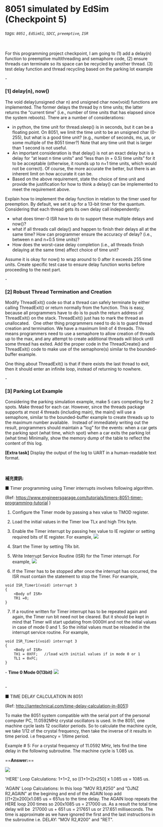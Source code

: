 # 8051 simulated by EdSim (Checkpoint 5)
###### tags: `8051` , `EdSim51`, `SDCC`, `preemptive`, `ISR`
\
For this programming project checkpoint, I am going to 
(1) add a delay(n) function to preemptive multithreading and semaphore code, 
(2) ensure threads can terminate so its space can be recycled by another thread. 
(3) test delay function and thread recycling based on  the parking lot example

\-
### [1] delay(n), now()
The void delay(unsigned char n) and unsigned char now(void) functions are implemented. The former delays the thread by n time units; the latter returns the “current time” (i.e., number of time units that has elapsed since the system reboots).  There are a number of considerations:
* in python, the time unit for thread.sleep() is in seconds, but it can be a floating point.  On 8051, we limit the time unit to be an unsigned char (0-255), but what is a good time unit? (e.g., number of seconds, ms, µs, or some multiple of the 8051 timer?)   Note that any time unit that is larger than 1 second is not useful.
* An important consideration is that delay() is not an exact delay but is a delay for “at least n time units” and “less than (n + 0.5) time units” for it to be acceptable (otherwise, it rounds up to n+1 time units, which would not be correct).  Of course, the more accurate the better, but there is an inherent limit on how accurate it can be.
* Based on the above requirement, state the choice of time unit and provide the justification for how to think a delay() can be implemented to meet the requirement above.

Explain how to implement the delay function in relation to the timer used for preemption.  By default, we set it up for a 13-bit timer for the quantum. Considering that each thread gets its own delay call independently:

* what does timer-0 ISR have to do to support these multiple delays and now()?  
* what if all threads call delay() and happen to finish their delays all at the same time?  How can programmer ensure the accuracy of delay? (i.e., between n and n+0.5 time units)?  
* How does the worst-case delay completion (i.e., all threads finish delaying at the same time) affect choice of time unit?

Assume it is okay for now() to wrap around to 0 after it exceeds 255 time units.
Create specific test case to ensure delay function works before proceeding to the next part.

\-
### [2] Robust Thread Termination and Creation

Modify ThreadExit() code so that a thread can safely terminate by either calling ThreadExit() or return normally from the function.  This is easy, because all programmers have to do is to push the return address of ThreadExit() on the stack.  ThreadExit() just has to mark the thread as unallocated.
 
One other thing programmers need to do is to guard thread creation and termination.  We have a maximum limit of 4 threads.  This means programmers need to use a semaphore to allow creation of threads up to the max, and any attempt to create additional threads will block until some thread has exited.  Add the proper code in the ThreadCreate() and ThreadExit() code to make use of the semaphore(s) similar to the bounded-buffer example.

One thing about ThreadExit() is that if there exists the last thread to exit, then it should enter an infinite loop, instead of returning to nowhere.

\-

### [3] Parking Lot Example

Considering the parking simulation example, make 5 cars competing for 2 spots.  Make thread for each car.  However, since the threads package supports at most 4 threads (including main), the main() will use a semaphore, similar to the bounded-buffer example to create threads up to the maximum number available.
 
Instead of immediately writing out the result, programmers should maintain a “log” for the events:
when a car gets the parking spot (what time, which spot)
when a car exits the parking lot (what time)
Minimally, show the memory dump of the table to reflect the content of this log.

**[Extra task]** Display the output of the log to UART in a human-readable text format.




\
\
**補充資訊:**

■ Timer programming using Timer interrupts involves following algorithm.

(Ref: https://www.engineersgarage.com/tutorials/timers-8051-timer-programming-tutorial )

1. Configure the Timer mode by passing a hex value to TMOD register. 
2. Load the initial values in the Timer low TLx and high THx byte.
3. Enable the Timer interrupt by passing hex value to IE register or setting required bits of IE register. For example,
![ ](https://i.imgur.com/0NNS6kJ.png)


4. Start the Timer by setting TRx bit.
5. Write Interrupt Service Routine (ISR) for the Timer interrupt. For example,
![](https://i.imgur.com/peO82l5.png)

6. If the Timer has to be stopped after once the interrupt has occurred, the ISR must contain the statement to stop the Timer. For example,
```clike=
void ISR_Timer1(void) interrupt 3
{
    <Body of ISR>
    TR1 =0;
}
```
7. If a routine written for Timer interrupt has to be repeated again and again, the Timer run bit need not be cleared. But it should be kept in mind that Timer will start updating from 0000H and not the initial values in case of mode 0 and 1. So the initial values must be reloaded in the interrupt service routine.
	For example,
```clike=
void ISR_Timer1(void) interrupt 3
{
    <Body of ISR>
    TH1 = 0XFF;   //load with initial values if in mode 0 or 1
    TL1 = 0xFC;
}
```
\-
**Time 0 Mode 0(13bit)**
![](https://i.imgur.com/5EC7WFn.png)

\
\-
  
■ TIME DELAY CALCULATION IN 8051

(Ref: http://iamtechnical.com/time-delay-calculation-in-8051)

To make the 8051 system compatible with the serial port of the personal computer PC, 11.0592MHz crystal oscillators is used.
In the 8051, one machine cycle lasts 12 oscillator periods. So to calculate the machine cycle, we take 1/12 of the crystal frequency, then take the inverse of it results in time period. i.e frequency = 1/time period.

Example # 5:
For a crystal frequency of 11.0592 MHz, lets find the time delay in the following 
subroutine. The machine cycle is 1.085 us.

==**Answer:**==

![](https://i.imgur.com/Uelz7NS.png)

'HERE' Loop Calculations: 1+1+2, so [(1+1+2)x250] x 1.085 us = 1085 us.

'AGAIN' Loop Calculations: In this loop "MOV R3,#250" and "DJNZ R2,AGAIN" at the begining and end of the AGAIN loop add [(1+2)x200]x1.085 us = 651us to the time delay. The AGAIN loop repeats the HERE loop 200 times so 200x1085 us = 217000 us. As a result the total time delay will be  217000 us + 651 us = 217651 us or 217.651 milliseconds. The time is approximate as we have ignored the first and the last instructions in the 
subroutine i.e. DELAY: "MOV R2,#200" and "RET".


